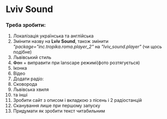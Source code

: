 Lviv Sound
======
### Треба зробити:

1. Локалізація українська та англійська
2. Змінити назву на **Lviv Sound**, також змінити *"package="inc.tropika.roma.player_2"*  на *"lviv_sound.player"* (чи щось подібне)
3. Львівський стиль
  1. <s>Фон</s> + виправити при lanscape режимі(фото розтягується)
  2. Іконка 
  3. Відео
4. Додати радіо: 
  1. Сковорода
  2. Львівська хвиля
  3. та інші
5. Зробити сайт з описом і вкладкою з пісень і 2 радіостанцій
6. Сканування лише при першому запуску
7. Придумати як зробити текст читабильним


